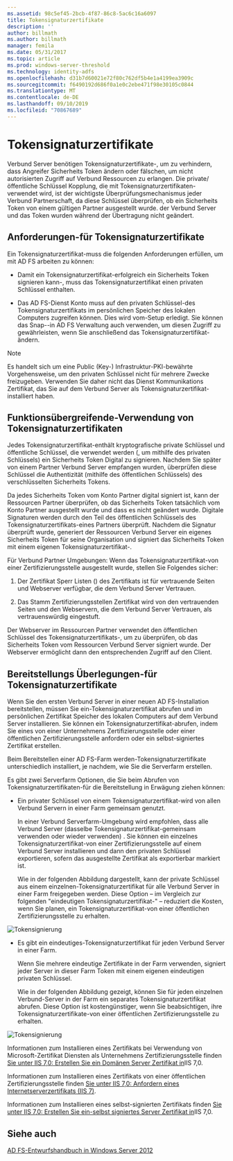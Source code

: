 ```yaml
---
ms.assetid: 98c5ef45-2bcb-4f87-86c8-5ac6c16a6097
title: Tokensignaturzertifikate
description: ''
author: billmath
ms.author: billmath
manager: femila
ms.date: 05/31/2017
ms.topic: article
ms.prod: windows-server-threshold
ms.technology: identity-adfs
ms.openlocfilehash: d31b7d60021e72f80c762df5b4e1a4199ea3909c
ms.sourcegitcommit: f6490192d686f0a1e0c2ebe471f98e30105c0844
ms.translationtype: MT
ms.contentlocale: de-DE
ms.lasthandoff: 09/10/2019
ms.locfileid: "70867689"
---
```

# <a name="token-signing-certificates"></a>Tokensignaturzertifikate

Verbund Server benötigen Tokensignaturzertifikate\-, um zu verhindern, dass Angreifer Sicherheits Token ändern oder fälschen, um nicht autorisierten Zugriff auf Verbund Ressourcen zu erlangen. Die private\/öffentliche Schlüssel Kopplung, die mit Tokensignaturzertifikaten\-verwendet wird, ist der wichtigste Überprüfungsmechanismus jeder Verbund Partnerschaft, da diese Schlüssel überprüfen, ob ein Sicherheits Token von einem gültigen Partner ausgestellt wurde. der Verbund Server und das Token wurden während der Übertragung nicht geändert.  
  
## <a name="token-signing-certificate-requirements"></a>Anforderungen\-für Tokensignaturzertifikate  
Ein Tokensignaturzertifikat\-muss die folgenden Anforderungen erfüllen, um mit AD FS arbeiten zu können:  
  
-   Damit ein Tokensignaturzertifikat\-erfolgreich ein Sicherheits Token signieren kann\-, muss das Tokensignaturzertifikat einen privaten Schlüssel enthalten.  
  
-   Das AD FS-Dienst Konto muss auf den privaten Schlüssel\-des Tokensignaturzertifikats im persönlichen Speicher des lokalen Computers zugreifen können. Dies wird vom-Setup erledigt. Sie können das Snap\--in AD FS Verwaltung auch verwenden, um diesen Zugriff zu gewährleisten, wenn Sie anschließend das Tokensignaturzertifikat\-ändern.  
  
> [!NOTE]  
> Es handelt sich um eine Public \(Key-\) Infrastruktur-PKI-bewährte Vorgehensweise, um den privaten Schlüssel nicht für mehrere Zwecke freizugeben. Verwenden Sie daher nicht das Dienst Kommunikations Zertifikat, das Sie auf dem Verbund Server als Tokensignaturzertifikat\-installiert haben.  
  
## <a name="how-token-signing-certificates-are-used-across-partners"></a>Funktionsübergreifende\-Verwendung von Tokensignaturzertifikaten  
Jedes Tokensignaturzertifikat\-enthält kryptografische private Schlüssel und öffentliche Schlüssel, die verwendet werden \(, um mithilfe des privaten Schlüssels\) ein Sicherheits Token Digital zu signieren. Nachdem Sie später von einem Partner Verbund Server empfangen wurden, überprüfen diese Schlüssel die Authentizität \(mithilfe des öffentlichen Schlüssels\) des verschlüsselten Sicherheits Tokens.  
  
Da jedes Sicherheits Token vom Konto Partner digital signiert ist, kann der Ressourcen Partner überprüfen, ob das Sicherheits Token tatsächlich vom Konto Partner ausgestellt wurde und dass es nicht geändert wurde. Digitale Signaturen werden durch den Teil des öffentlichen Schlüssels des Tokensignaturzertifikats\-eines Partners überprüft. Nachdem die Signatur überprüft wurde, generiert der Ressourcen Verbund Server ein eigenes Sicherheits Token für seine Organisation und signiert das Sicherheits Token mit einem eigenen Tokensignaturzertifikat\-.  
  
Für Verbund Partner Umgebungen: Wenn das Tokensignaturzertifikat\-von einer Zertifizierungsstelle ausgestellt wurde, stellen Sie Folgendes sicher:  
  
1.  Der Zertifikat Sperr Listen \(\) des Zertifikats ist für vertrauende Seiten und Webserver verfügbar, die dem Verbund Server Vertrauen.  
  
2.  Das Stamm Zertifizierungsstellen Zertifikat wird von den vertrauenden Seiten und den Webservern, die dem Verbund Server Vertrauen, als vertrauenswürdig eingestuft.  
  
Der Webserver im Ressourcen Partner verwendet den öffentlichen Schlüssel des Tokensignaturzertifikats\-, um zu überprüfen, ob das Sicherheits Token vom Ressourcen Verbund Server signiert wurde. Der Webserver ermöglicht dann den entsprechenden Zugriff auf den Client.  
  
## <a name="deployment-considerations-for-token-signing-certificates"></a>Bereitstellungs Überlegungen\-für Tokensignaturzertifikate  
Wenn Sie den ersten Verbund Server in einer neuen AD FS-Installation bereitstellen, müssen Sie ein\-Tokensignaturzertifikat abrufen und im persönlichen Zertifikat Speicher des lokalen Computers auf dem Verbund Server installieren. Sie können ein Tokensignaturzertifikat\-abrufen, indem Sie eines von einer Unternehmens Zertifizierungsstelle oder einer öffentlichen Zertifizierungsstelle anfordern oder ein selbst\-signiertes Zertifikat erstellen.  
  
Beim Bereitstellen einer AD FS-Farm werden\-Tokensignaturzertifikate unterschiedlich installiert, je nachdem, wie Sie die Serverfarm erstellen.  
  
Es gibt zwei Serverfarm Optionen, die Sie beim Abrufen von Tokensignaturzertifikaten\-für die Bereitstellung in Erwägung ziehen können:  
  
-   Ein privater Schlüssel von einem Tokensignaturzertifikat\-wird von allen Verbund Servern in einer Farm gemeinsam genutzt.  
  
    In einer Verbund Serverfarm-Umgebung wird empfohlen, dass alle Verbund Server \(dasselbe Tokensignaturzertifikat\-gemeinsam verwenden oder wieder verwenden\) . Sie können ein einzelnes Tokensignaturzertifikat\-von einer Zertifizierungsstelle auf einem Verbund Server installieren und dann den privaten Schlüssel exportieren, sofern das ausgestellte Zertifikat als exportierbar markiert ist.  
  
    Wie in der folgenden Abbildung dargestellt, kann der private Schlüssel aus einem einzelnen\-Tokensignaturzertifikat für alle Verbund Server in einer Farm freigegeben werden. Diese Option – im Vergleich zur folgenden "eindeutigen Tokensignaturzertifikat\-" – reduziert die Kosten, wenn Sie planen, ein Tokensignaturzertifikat\-von einer öffentlichen Zertifizierungsstelle zu erhalten.  
  
![Tokensignierung](media/adfs2_fedserver_certstory_3.gif)  
  
-   Es gibt ein eindeutiges\-Tokensignaturzertifikat für jeden Verbund Server in einer Farm.  
  
    Wenn Sie mehrere eindeutige Zertifikate in der Farm verwenden, signiert jeder Server in dieser Farm Token mit einem eigenen eindeutigen privaten Schlüssel.  
  
    Wie in der folgenden Abbildung gezeigt, können Sie für jeden einzelnen Verbund\-Server in der Farm ein separates Tokensignaturzertifikat abrufen. Diese Option ist kostengünstiger, wenn Sie beabsichtigen, ihre Tokensignaturzertifikate\-von einer öffentlichen Zertifizierungsstelle zu erhalten.  
  
![Tokensignierung](media/adfs2_fedserver_certstory_4.gif)  
  
Informationen zum Installieren eines Zertifikats bei Verwendung von Microsoft-Zertifikat Diensten als Unternehmens Zertifizierungsstelle finden [Sie unter IIS 7,0: Erstellen Sie ein Domänen Server Zertifikat in](https://go.microsoft.com/fwlink/?LinkId=108548)IIS 7,0.  
  
Informationen zum Installieren eines Zertifikats von einer öffentlichen Zertifizierungsstelle finden [Sie unter IIS 7,0: Anfordern eines Internetserverzertifikats (IIS 7)](https://go.microsoft.com/fwlink/?LinkId=108549).  
  
Informationen zum Installieren eines selbst\-signierten Zertifikats finden [Sie unter IIS 7,0: Erstellen Sie ein\-selbst signiertes Server Zertifikat in](https://go.microsoft.com/fwlink/?LinkID=108271)IIS 7,0.  
  
## <a name="see-also"></a>Siehe auch
[AD FS-Entwurfshandbuch in Windows Server 2012](AD-FS-Design-Guide-in-Windows-Server-2012.md)
